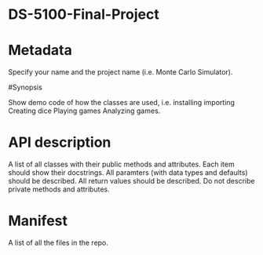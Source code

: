 # DS-5100-Final-Project


# Metadata
Specify your name and the project name (i.e. Monte Carlo Simulator).

#Synopsis

Show demo code of how the classes are used, i.e.
installing
importing
Creating dice
Playing games
Analyzing games.

# API description
A list of all classes with their public methods and attributes.
Each item should show their docstrings.
All paramters (with data types and defaults) should be described.
All return values should be described.
Do not describe private methods and attributes.

# Manifest
A list of all the files in the repo.
